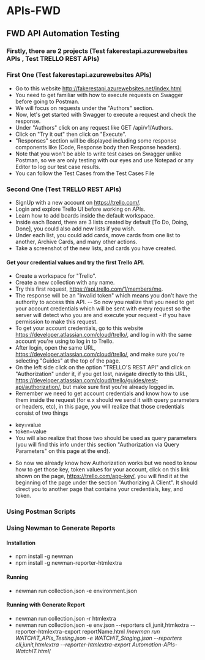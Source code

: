 # APIs-FWD

## FWD API Automation Testing
### Firstly, there are 2 projects (Test fakerestapi.azurewebsites APIs , Test TRELLO REST APIs)

### First One (Test fakerestapi.azurewebsites APIs)
- Go to this website http://fakerestapi.azurewebsites.net/index.html
- You need to get familiar with how to execute requests on Swagger before going to Postman.
- We will focus on requests under the "Authors" section.
- Now, let's get started with Swagger to execute a request and check the response.
- Under "Authors" click on any request like GET /api/v1/Authors.
- Click on "Try it out" then click on "Execute".
- "Responses" section will be displayed including some response components like (Code, Response body then Response headers).
- Note that you won't be able to write test cases on Swagger unlike Postman, so we are only testing with our eyes and use Notepad or any Editor to log our test case results.
- You can follow the Test Cases from the Test Cases File

### Second One (Test TRELLO REST APIs)
- SignUp with a new account on https://trello.com/.
- Login and explore Trello UI before working on APIs.
- Learn how to add boards inside the default workspace.
- Inside each Board, there are 3 lists created by default [To Do, Doing, Done], you could also add new lists if you wish.
- Under each list, you could add cards, move cards from one list to another, Archive Cards, and many other actions.
- Take a screenshot of the new lists, and cards you have created.

#### Get your credential values and try the first Trello API.
- Create a workspace for "Trello".
- Create a new collection with any name.
- Try this first request, https://api.trello.com/1/members/me.
- The response will be an "invalid token" which means you don't have the authority to access this API.
--  So now you realize that you need to get your account credentials which will be sent with every request so the server will detect who you are and execute your request - if you have permission to make this request.
- To get your account credentials, go to this website https://developer.atlassian.com/cloud/trello/, and log in with the same account you're using to log in to Trello.
- After login, open the same URL, https://developer.atlassian.com/cloud/trello/, and make sure you're selecting "Guides" at the top of the page.
- On the left side click on the option "TRELLO'S REST API" and click on "Authorization" under it, if you get lost, navigate directly to this URL, https://developer.atlassian.com/cloud/trello/guides/rest-api/authorization/, but make sure first you're already logged in.
- Remember we need to get account credentials and know how to use them inside the request (for e.x should we send it with query parameters or headers, etc), in this page, you will realize that those credentials consist of two things
* key=value
* token=value
* You will also realize that those two should be used as query parameters (you will find this info under this section "Authorization via Query Parameters" on this page at the end).
- So now we already know how Authorization works but we need to know how to get those key, token values for your account, click on this link shown on the page, https://trello.com/app-key/, you will find it at the beginning of the page under the section "Authorizing A Client". It should direct you to another page that contains your credentials, key, and token.

### Using Postman Scripts

### Using Newman to Generate Reports

#### Installation
 - npm install -g newman
 - npm install -g newman-reporter-htmlextra
#### Running
 - newman run collection.json -e environment.json
#### Running with Generate Report
 - newman run collection.json -r htmlextra
 - newman run collection.json -e env.json --reporters cli,junit,htmlextra --reporter-htmlextra-export reportName.html
 /*newman run WATCHiT_APIs_Testing.json -e WATCHiT_Staging.json --reporters cli,junit,htmlextra --reporter-htmlextra-export Automation-APIs-WatchIT.html*/
